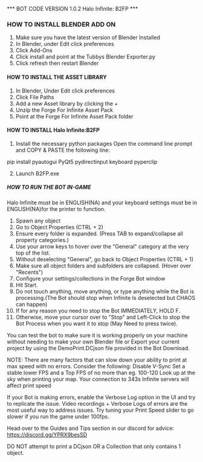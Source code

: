 *** BOT CODE VERSION 1.0.2 Halo Infinite: B2FP ***


### HOW TO INSTALL BLENDER ADD ON
1. Make sure you have the latest version of Blender Installed
2. In Blender, under Edit click preferences 
3. Click Add-Ons
4. Click install and point at the Tubbys Blender Exporter.py
5. Click refresh then restart Blender

#### HOW TO INSTALL THE ASSET LIBRARY
1. In Blender, Under Edit click preferences 
2. Click File Paths
3. Add a new Asset library by clicking the +
4. Unzip the Forge For Infinite Asset Pack
4. Point at the Forge For Infinite Asset Pack folder

#### HOW TO INSTALL Halo Infinite:B2FP
1. Install the necessary python packages
Open the command line prompt and COPY & PASTE the following line:

pip install pyautogui PyQt5 pydirectinput keyboard pyperclip

2. Launch B2FP.exe


##### HOW TO RUN THE BOT IN-GAME
Halo Infinite must be in ENGLISH(NA) and your keyboard settings must be in ENGLISH(NA)for the printer to function.

1. Spawn any object
2. Go to Object Properties (CTRL + 2)
3. Ensure every folder is expanded. (Press TAB to expand/collapse all property categories.)
4. Use your arrow keys to hover over the "General" category at the very top of the list.
5. Without deselecting "General", go back to Object Properties (CTRL + 1)
6. Make sure all object folders and subfolders are collapsed. (Hover over "Recents")
8. Configure your settings/collections in the Forge Bot window
9. Hit Start.
10. Do not touch anything, move anything, or type anything while the Bot is processing.(The Bot should stop when Infinite Is deselected but CHAOS can happen)
11. If for any reason you need to stop the Bot IMMEDIATELY, HOLD F.
12. Otherwise, move your cursor over to "Stop" and Left-Click to stop the Bot Process when you want it to stop (May Need to press twice).

You can test the bot to make sure it is working properly on your machine without needing to make your own Blender file or Export your current project by using the DemoPrint.DCjson file provided in the Bot Download.

NOTE: There are many factors that can slow down your ability to print at max speed with no errors. Consider the following:
Disable V-Sync
Set a stable lower FPS and a Top FPS of no more than eg. 100-120
Look up at the sky when printing your map.
Your connection to 343s Infinite servers will affect print speed

If your Bot is making errors, enable the Verbose Log option in the UI and try to replicate the issue. Video recordings + Verbose Logs of errors are the most useful way to address issues. Try tuning your Print Speed slider to go slower if you run the game under 100fps.

Head over to the Guides and Tips section in our discord for advice: https://discord.gg/YPRX9besSD

DO NOT attempt to print a DCjson OR a Collection that only contains 1 object.